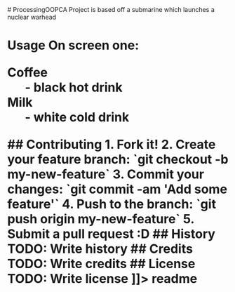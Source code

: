 <snippet>
  <content>
    # ProcessingOOPCA
      Project is based off a submarine which launches a nuclear warhead
    <br>
    <h1>Usage
    On screen one:
      <dl>
        <dt>Coffee</dt>
        <dd>- black hot drink</dd>
        <dt>Milk</dt>
        <dd>- white cold drink</dd>
      </dl>
    ## Contributing
    1. Fork it!
    2. Create your feature branch: `git checkout -b my-new-feature`
    3. Commit your changes: `git commit -am 'Add some feature'`
    4. Push to the branch: `git push origin my-new-feature`
    5. Submit a pull request :D
    ## History
    TODO: Write history
    ## Credits
    TODO: Write credits
    ## License
    TODO: Write license
    ]]></content>
  <tabTrigger>readme</tabTrigger>
</snippet>
